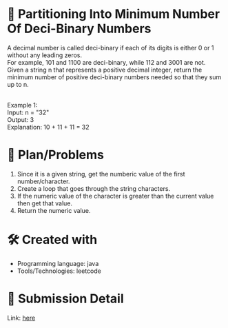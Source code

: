 
# 💼 Partitioning Into Minimum Number Of Deci-Binary Numbers<a name="about-project"></a>
A decimal number is called deci-binary if each of its digits is either 0 or 1 without any leading zeros. <br>
For example, 101 and 1100 are deci-binary, while 112 and 3001 are not. <br>
Given a string n that represents a positive decimal integer, return the minimum number of positive deci-binary numbers needed so that they sum up to n.
<br><br>

Example 1:
<br>
Input: n = "32" <br>
Output: 3 <br>
Explanation: 10 + 11 + 11 = 32

# 📜 Plan/Problems
1. Since it is a given string, get the numberic value of the first number/character.
2. Create a loop that goes through the string characters.
3. If the numeric value of the character is greater than the current value then get that value.
4. Return the numeric value.

# 🛠 Created with
- Programming language: java
- Tools/Technologies: leetcode

# 💎 Submission Detail
Link: [here](https://leetcode.com/submissions/detail/1147402689/)
